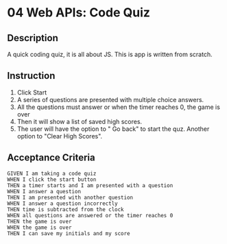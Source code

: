# 04 Web APIs: Code Quiz

Description
-------------------------------------------------------------------
A quick coding quiz, it is all about JS. This is app is written from scratch.



Instruction 
---------------------------------------------------------------
 1. Click Start
 2. A series of questions are presented with multiple choice answers.
 3. All the questions must answer or when the timer reaches 0, the game is over
 4. Then it will show a list of saved high scores. 
 5. The user will have the option to " Go back" to start the quz. Another option to "Clear High Scores".

 ## Acceptance Criteria

```
GIVEN I am taking a code quiz
WHEN I click the start button
THEN a timer starts and I am presented with a question
WHEN I answer a question
THEN I am presented with another question
WHEN I answer a question incorrectly
THEN time is subtracted from the clock
WHEN all questions are answered or the timer reaches 0
THEN the game is over
WHEN the game is over
THEN I can save my initials and my score

